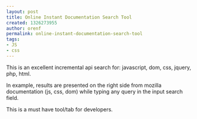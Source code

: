```yaml
---
layout: post
title: Online Instant Documentation Search Tool
created: 1326273955
author: orenf
permalink: online-instant-documentation-search-tool
tags:
- JS
- css
---
```

<p>This is an excellent incremental api search for: javascript, dom, css, jquery, php, html.</p>
<p>In example, results are presented on the right side from mozilla documentation (js, css, dom) while typing any query in the input search field.</p>
<p>This is a must have tool/tab for developers.</p>
<p>&nbsp;</p>
